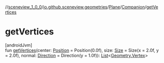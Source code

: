 //[sceneview_1_0_0](../../../../index.md)/[io.github.sceneview.geometries](../../index.md)/[Plane](../index.md)/[Companion](index.md)/[getVertices](get-vertices.md)

# getVertices

[androidJvm]\
fun [getVertices](get-vertices.md)(center: [Position](../../../io.github.sceneview.math/index.md#945960193%2FClasslikes%2F-602047187) = Position(0.0f), size: [Size](../../../io.github.sceneview.math/index.md#1872733609%2FClasslikes%2F-602047187) = Size(x = 2.0f, y = 2.0f), normal: [Direction](../../../io.github.sceneview.math/index.md#1758682841%2FClasslikes%2F-602047187) = Direction(y = 1.0f)): [List](https://kotlinlang.org/api/latest/jvm/stdlib/kotlin.collections/-list/index.html)&lt;[Geometry.Vertex](../../-geometry/-vertex/index.md)&gt;
